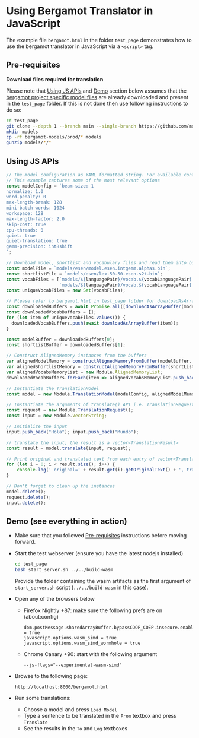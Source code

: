 # Using Bergamot Translator in JavaScript
The example file `bergamot.html` in the folder `test_page` demonstrates how to use the bergamot translator in JavaScript via a `<script>` tag.

## Pre-requisites

**Download files required for translation**

Please note that [Using JS APIs](#using-js-apis) and [Demo](#demo) section below assumes that the [bergamot project specific model files](https://github.com/mozilla-applied-ml/bergamot-models) are already downloaded and present in the `test_page` folder. If this is not done then use following instructions to do so:

```bash
cd test_page
git clone --depth 1 --branch main --single-branch https://github.com/mozilla-applied-ml/bergamot-models
mkdir models
cp -rf bergamot-models/prod/* models
gunzip models/*/*
```

## Using JS APIs

```js
// The model configuration as YAML formatted string. For available configuration options, please check: https://marian-nmt.github.io/docs/cmd/marian-decoder/
// This example captures some of the most relevant options
const modelConfig = `beam-size: 1
normalize: 1.0
word-penalty: 0
max-length-break: 128
mini-batch-words: 1024
workspace: 128
max-length-factor: 2.0
skip-cost: true
cpu-threads: 0
quiet: true
quiet-translation: true
gemm-precision: int8shift
`;

// Download model, shortlist and vocabulary files and read them into buffers
const modelFile = `models/esen/model.esen.intgemm.alphas.bin`;
const shortlistFile = `models/esen/lex.50.50.esen.s2t.bin`;
const vocabFiles = [`models/${languagePair}/vocab.${vocabLanguagePair}.spm`,
                    `models/${languagePair}/vocab.${vocabLanguagePair}.spm`];
const uniqueVocabFiles = new Set(vocabFiles);

// Please refer to bergamot.html in test_page folder for downloadAsArrayBuffer function
const downloadedBuffers = await Promise.all([downloadAsArrayBuffer(modelFile), downloadAsArrayBuffer(shortlistFile)]);
const downloadedVocabBuffers = [];
for (let item of uniqueVocabFiles.values()) {
  downloadedVocabBuffers.push(await downloadAsArrayBuffer(item));
}

const modelBuffer = downloadedBuffers[0];
const shortListBuffer = downloadedBuffers[1];

// Construct AlignedMemory instances from the buffers
var alignedModelMemory = constructAlignedMemoryFromBuffer(modelBuffer, 256); // Please refer to bergamot.html in test_page folder for this function
var alignedShortlistMemory = constructAlignedMemoryFromBuffer(shortListBuffer, 64); // Please refer to bergamot.html in test_page folder for this function
var alignedVocabsMemoryList = new Module.AlignedMemoryList;
downloadedVocabBuffers.forEach(item => alignedVocabsMemoryList.push_back(constructAlignedMemoryFromBuffer(item, 64)));

// Instantiate the TranslationModel
const model = new Module.TranslationModel(modelConfig, alignedModelMemory, alignedShortlistMemory, alignedVocabsMemoryList);

// Instantiate the arguments of translate() API i.e. TranslationRequest and input (vector<string>)
const request = new Module.TranslationRequest();
const input = new Module.VectorString;

// Initialize the input
input.push_back("Hola"); input.push_back("Mundo");

// translate the input; the result is a vector<TranslationResult>
const result = model.translate(input, request);

// Print original and translated text from each entry of vector<TranslationResult>
for (let i = 0; i < result.size(); i++) {
    console.log(' original=' + result.get(i).getOriginalText() + ', translation=' + result.get(i).getTranslatedText());
}

// Don't forget to clean up the instances
model.delete();
request.delete();
input.delete();
```

## Demo (see everything in action)

* Make sure that you followed [Pre-requisites](#pre-requisites) instructions before moving forward.

* Start the test webserver (ensure you have the latest nodejs installed)
    ```bash
    cd test_page
    bash start_server.sh ../../build-wasm
    ```

    Provide the folder containing the wasm artifacts as the first argument of `start_server.sh` script (`../../build-wasm` in this case).

* Open any of the browsers below
    * Firefox Nightly +87: make sure the following prefs are on (about:config)
        ```
        dom.postMessage.sharedArrayBuffer.bypassCOOP_COEP.insecure.enabled = true
        javascript.options.wasm_simd = true
        javascript.options.wasm_simd_wormhole = true
        ```

    * Chrome Canary +90: start with the following argument
        ```
        --js-flags="--experimental-wasm-simd"
        ```

* Browse to the following page:
    ```
    http://localhost:8000/bergamot.html
    ```

* Run some translations:
    * Choose a model and press `Load Model`
    * Type a sentence to be translated in the `From` textbox and press `Translate`
    * See the results in the `To` and `Log` textboxes
